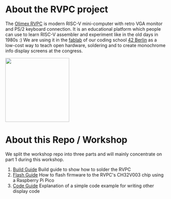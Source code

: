 # About the RVPC project

The [Olimex RVPC](https://github.com/OLIMEX/RVPC) is modern RISC-V mini-computer with retro VGA monitor and PS/2 keyboard connection. It is an educational platform which people can use to learn RISC-V assembler and experiment like in the old days in 1980s :) We are using it in the [fablab](https://www.fablabnk.de) of our coding school [42 Berlin](https://www.42berlin.de) as a low-cost way to teach open hardware, soldering and to create monochrome info display screens at the congress.

<img src="DOCUMENTS/RVPC-1.jpg" height=200>

# About this Repo / Workshop

We split the workshop repo into three parts and will mainly concentrate on part 1 during this workshop.

 1. [Build Guide](./BUILD_GUIDE.md) Build guide to show how to solder the RVPC
 2. [Flash Guide](./FLASH_GUIDE.md) How to flash firmware to the RVPC's CH32V003 chip using a Raspberry Pi Pico
 3. [Code Guide](./CODE_GUIDE.md) Explanation of a simple code example for writing other display code